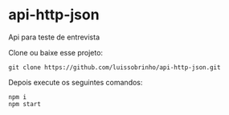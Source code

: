 # api-http-json

Api para teste de entrevista

Clone ou baixe esse projeto: 

``` shell
git clone https://github.com/luissobrinho/api-http-json.git
```


Depois execute os seguintes comandos:

``` shell
npm i
npm start
```